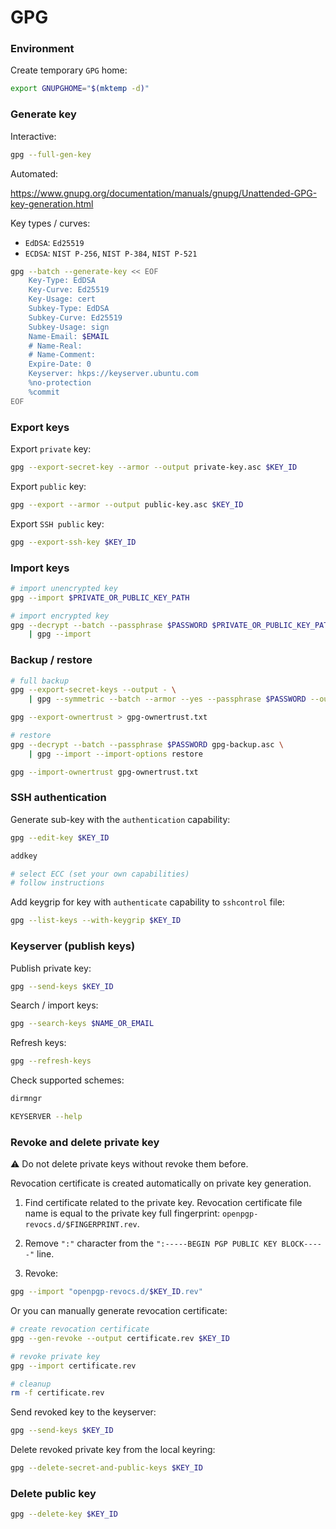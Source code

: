 # GPG

### Environment

Create temporary `GPG` home:

```sh
export GNUPGHOME="$(mktemp -d)"
```

### Generate key

Interactive:

```sh
gpg --full-gen-key
```

Automated:

<https://www.gnupg.org/documentation/manuals/gnupg/Unattended-GPG-key-generation.html>

Key types / curves:

- `EdDSA`: `Ed25519`
- `ECDSA`: `NIST P-256`, `NIST P-384`, `NIST P-521`

```sh
gpg --batch --generate-key << EOF
    Key-Type: EdDSA
    Key-Curve: Ed25519
    Key-Usage: cert
    Subkey-Type: EdDSA
    Subkey-Curve: Ed25519
    Subkey-Usage: sign
    Name-Email: $EMAIL
    # Name-Real:
    # Name-Comment:
    Expire-Date: 0
    Keyserver: hkps://keyserver.ubuntu.com
    %no-protection
    %commit
EOF
```

### Export keys

Export `private` key:

```sh
gpg --export-secret-key --armor --output private-key.asc $KEY_ID
```

Export `public` key:

```sh
gpg --export --armor --output public-key.asc $KEY_ID
```

Export `SSH public` key:

```sh
gpg --export-ssh-key $KEY_ID
```

### Import keys

```sh
# import unencrypted key
gpg --import $PRIVATE_OR_PUBLIC_KEY_PATH

# import encrypted key
gpg --decrypt --batch --passphrase $PASSWORD $PRIVATE_OR_PUBLIC_KEY_PATH \
    | gpg --import
```

### Backup / restore

```sh
# full backup
gpg --export-secret-keys --output - \
    | gpg --symmetric --batch --armor --yes --passphrase $PASSWORD --output gpg-backup.asc

gpg --export-ownertrust > gpg-ownertrust.txt

# restore
gpg --decrypt --batch --passphrase $PASSWORD gpg-backup.asc \
    | gpg --import --import-options restore

gpg --import-ownertrust gpg-ownertrust.txt
```

### SSH authentication

Generate sub-key with the `authentication` capability:

```sh
gpg --edit-key $KEY_ID

addkey

# select ECC (set your own capabilities)
# follow instructions
```

Add keygrip for key with `authenticate` capability to `sshcontrol` file:

```sh
gpg --list-keys --with-keygrip $KEY_ID
```

### Keyserver (publish keys)

Publish private key:

```sh
gpg --send-keys $KEY_ID
```

Search / import keys:

```sh
gpg --search-keys $NAME_OR_EMAIL
```

Refresh keys:

```sh
gpg --refresh-keys
```

Check supported schemes:

```sh
dirmngr

KEYSERVER --help
```

### Revoke and delete private key

:warning: Do not delete private keys without revoke them before.

Revocation certificate is created automatically on private key generation.

1. Find certificate related to the private key. Revocation certificate file name is equal to the private key full fingerprint: `openpgp-revocs.d/$FINGERPRINT.rev`.

2. Remove `":"` character from the `":-----BEGIN PGP PUBLIC KEY BLOCK-----"` line.

3. Revoke:

```sh
gpg --import "openpgp-revocs.d/$KEY_ID.rev"
```

Or you can manually generate revocation certificate:

```sh
# create revocation certificate
gpg --gen-revoke --output certificate.rev $KEY_ID

# revoke private key
gpg --import certificate.rev

# cleanup
rm -f certificate.rev
```

Send revoked key to the keyserver:

```sh
gpg --send-keys $KEY_ID
```

Delete revoked private key from the local keyring:

```sh
gpg --delete-secret-and-public-keys $KEY_ID
```

### Delete public key

```sh
gpg --delete-key $KEY_ID
```
